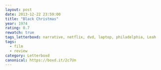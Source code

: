 ```yaml
---
layout: post 
date: 2013-12-22 23:59:00
title: "Black Christmas"
year: 1974
rating: 0.7
rewatch: true
tags_letterboxd: narrative, netflix, dvd, laptop, philadelphia, Leah
tags:
  - film
  - review
category: Letterboxd
canonical: https://boxd.it/2c7Un
---
```

